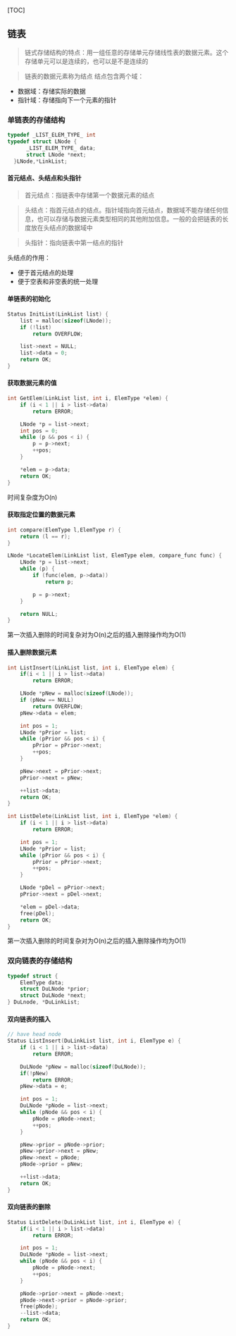 [TOC]

## 链表
> 链式存储结构的特点：用一组任意的存储单元存储线性表的数据元素。这个存储单元可以是连续的，也可以是不是连续的

> 链表的数据元素称为结点
> 结点包含两个域：
* 数据域：存储实际的数据
* 指针域：存储指向下一个元素的指针

### 单链表的存储结构
```c
typedef _LIST_ELEM_TYPE_ int
typedef struct LNode {
      _LIST_ELEM_TYPE_ data;
      struct LNode *next;
  }LNode,*LinkList;
```

#### 首元结点、头结点和头指针
>首元结点：指链表中存储第一个数据元素的结点

> 头结点：指首元结点的结点。指针域指向首元结点，数据域不能存储任何信息，也可以存储与数据元素类型相同的其他附加信息。一般的会把链表的长度放在头结点的数据域中

> 头指针：指向链表中第一结点的指针

头结点的作用：
* 便于首元结点的处理
* 便于空表和非空表的统一处理

#### 单链表的初始化
```c
Status InitList(LinkList list) {
    list = malloc(sizeof(LNode));
    if (!list)
        return OVERFLOW;

    list->next = NULL;
    list->data = 0;
    return OK;
}
```

#### 获取数据元素的值
```c
int GetElem(LinkList list, int i, ElemType *elem) {
    if (i < 1 || i > list->data)
        return ERROR;

    LNode *p = list->next;
    int pos = 0;
    while (p && pos < i) {
        p = p->next;
        ++pos;
    }

    *elem = p->data;
    return OK;
}
```
时间复杂度为O(n)

#### 获取指定位置的数据元素
```c
int compare(ElemType l,ElemType r) {
    return (l == r);
}

LNode *LocateElem(LinkList list, ElemType elem, compare_func func) {
    LNode *p = list->next;
    while (p) {
        if (func(elem, p->data))
            return p;

        p = p->next;
    }

    return NULL;
}
```
第一次插入删除的时间复杂对为O(n)之后的插入删除操作均为O(1)

#### 插入删除数据元素
```c
int ListInsert(LinkList list, int i, ElemType elem) {
    if(i < 1 || i > list->data)
        return ERROR;

    LNode *pNew = malloc(sizeof(LNode));
    if (pNew == NULL)
        return OVERFLOW;
    pNew->data = elem;

    int pos = 1;
    LNode *pPrior = list;
    while (pPrior && pos < i) {
        pPrior = pPrior->next;
        ++pos;
    }

    pNew->next = pPrior->next;
    pPrior->next = pNew;

    ++list->data;
    return OK;
}

int ListDelete(LinkList list, int i, ElemType *elem) {
    if (i < 1 || i > list->data)
        return ERROR;

    int pos = 1;
    LNode *pPrior = list;
    while (pPrior && pos < i) {
        pPrior = pPrior->next;
        ++pos;
    }

    LNode *pDel = pPrior->next;
    pPrior->next = pDel->next;

    *elem = pDel->data;
    free(pDel);
    return OK;
}
```
第一次插入删除的时间复杂对为O(n)之后的插入删除操作均为O(1)

### 双向链表的存储结构
```c
typedef struct {
    ElemType data;
    struct DuLNode *prior;
    struct DuLNode *next;
} DuLnode, *DuLinkList;
```

#### 双向链表的插入
```c
// have head node
Status ListInsert(DuLinkList list, int i, ElemType e) {
    if (i < 1 || i > list->data)
        return ERROR;

    DuLNode *pNew = malloc(sizeof(DuLNode));
    if(!pNew)
        return ERROR;
    pNew->data = e;

    int pos = 1;
    DuLNode *pNode = list->next;
    while (pNode && pos < i) {
        pNode = pNode->next;
        ++pos;
    }

    pNew->prior = pNode->prior;
    pNew->prior->next = pNew;
    pNew->next = pNode;
    pNode->prior = pNew;

    ++list->data;
    return OK;
}
```

#### 双向链表的删除
```c
Status ListDelete(DuLinkList list, int i, ElemType e) {
    if(i < 1 || i > list->data)
        return ERROR;

    int pos = 1;
    DuLNode *pNode = list->next;
    while (pNode && pos < i) {
        pNode = pNode->next;
        ++pos;
    }

    pNode->prior->next = pNode->next;
    pNode->next->prior = pNode->prior;
    free(pNode);
    --list->data;
    return OK;
}
```